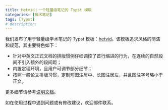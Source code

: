 ```yaml
---
title: Hetvid：一个轻量级笔记的 Typst 模板
categories: [技术笔记]
tags: [Typst]
# description: 
---
```


我们发布了用于轻量级学术笔记的 Typst 模板：[hetvid](https://typst.app/universe/package/hetvid/)。该模板追求风格的简洁和规范，其主要特色如下：
- 针对中英文正式文档的排版惯例仔细调控了首行缩进的行为，在连续的自然段间不引入额外的段间距；
- 内置定理环境，且用户可调节部分细节；
- 按照一般论文排版习惯，定制短图注居中、长图注居左，并且图注字号略小于正文。

更多细节请参考[说明文档](https://github.com/itpyi/hetvid/tree/main/0.1.0/doc)。

如在使用过程中遇到问题或有修改建议，欢迎邮件联系。